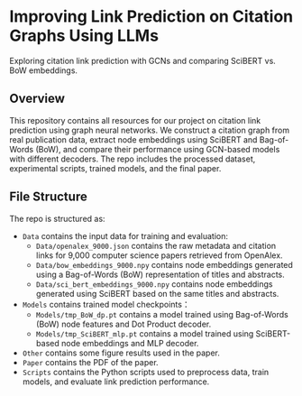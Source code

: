 # Improving Link Prediction on Citation Graphs Using LLMs
Exploring citation link prediction with GCNs and comparing SciBERT vs. BoW embeddings.

## Overview

This repository contains all resources for our project on citation link prediction using graph neural networks. We construct a citation graph from real publication data, extract node embeddings using SciBERT and Bag-of-Words (BoW), and compare their performance using GCN-based models with different decoders. The repo includes the processed dataset, experimental scripts, trained models, and the final paper.

## File Structure

The repo is structured as:

- `Data` contains the input data for training and evaluation:
  - `Data/openalex_9000.json` contains the raw metadata and citation links for 9,000 computer science papers retrieved from OpenAlex.
  - `Data/bow_embeddings_9000.npy` contains node embeddings generated using a Bag-of-Words (BoW) representation of titles and abstracts.
  - `Data/sci_bert_embeddings_9000.npy` contains node embeddings generated using SciBERT based on the same titles and abstracts.
- `Models` contains trained model checkpoints：
  - `Models/tmp_BoW_dp.pt` contains a model trained using Bag-of-Words (BoW) node features and Dot Product decoder.
  - `Models/tmp_SciBERT_mlp.pt` contains a model trained using SciBERT-based node embeddings and MLP decoder.
- `Other` contains some figure results used in the paper.
- `Paper` contains the PDF of the paper.
- `Scripts` contains the Python scripts used to preprocess data, train models, and evaluate link prediction performance.
